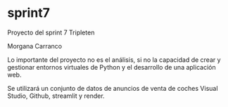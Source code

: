 # sprint7
Proyecto del sprint 7 Tripleten

Morgana Carranco

Lo importante del proyecto no es el análisis, si no la capacidad de crear y gestionar entornos virtuales de Python y el desarrollo de una aplicación web.

Se utilizará un conjunto de datos de anuncios de venta de coches Visual Studio, Github, streamlit y render. 